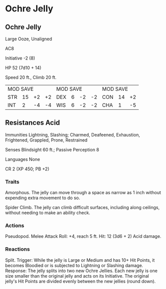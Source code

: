 # Ochre Jelly

## Ochre Jelly

Large Ooze, Unaligned

AC8

Initiative -2 (8)

HP 52 (7d10 + 14)

Speed 20 ft., Climb 20 ft.

<table><tr><td colspan="4">MOD SAVE</td><td colspan="4">MOD SAVE</td><td colspan="3">MOD SAVE</td></tr><tr><td>STR</td><td>15</td><td>+2</td><td>+2</td><td>DEX</td><td>6</td><td>-2</td><td>-2</td><td>CON</td><td>14</td><td>+2</td></tr><tr><td>INT</td><td>2</td><td>-4</td><td>-4</td><td>WIS</td><td>6</td><td>-2</td><td>-2</td><td>CHA</td><td>1</td><td>-5</td></tr></table>

## Resistances Acid

Immunities Lightning, Slashing; Charmed, Deafeened, Exhaustion, Frightened, Grappled, Prone, Restrained

Senses Blindsight 60 ft.; Passive Perception 8

Languages None

CR 2 (XP 450; PB +2)

### Traits

Amorphous. The jelly can move through a space as narrow as 1 inch without expending extra movement to do so.

Spider Climb. The jelly can climb difficult surfaces, including along ceilings, without needing to make an ability check.

### Actions

Pseudopod. Melee Attack Roll: +4, reach 5 ft. Hit: 12 (3d6 + 2) Acid damage.

### Reactions

Split. Trigger: While the jelly is Large or Medium and has  $10+$  Hit Points, it becomes Bloodied or is subjected to Lightning or Slashing damage. Response: The jelly splits into two new Ochre Jellies. Each new jelly is one size smaller than the original jelly and acts on its Initiative. The original jelly's Hit Points are divided evenly between the new jellies (round down).
